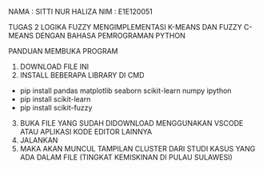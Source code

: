 NAMA : SITTI NUR HALIZA
NIM  : E1E120051

TUGAS 2 LOGIKA FUZZY
MENGIMPLEMENTASI K-MEANS DAN FUZZY C-MEANS DENGAN BAHASA PEMROGRAMAN PYTHON

PANDUAN MEMBUKA PROGRAM
1. DOWNLOAD FILE INI
2. INSTALL BEBERAPA LIBRARY DI CMD
  - pip install pandas matplotlib seaborn scikit-learn numpy ipython
  - pip install scikit-learn
  - pip install scikit-fuzzy
3. BUKA FILE YANG SUDAH DIDOWNLOAD MENGGUNAKAN VSCODE ATAU APLIKASI KODE EDITOR LAINNYA
4. JALANKAN
5. MAKA AKAN MUNCUL TAMPILAN CLUSTER DARI STUDI KASUS YANG ADA DALAM FILE (TINGKAT KEMISKINAN DI PULAU SULAWESI)
